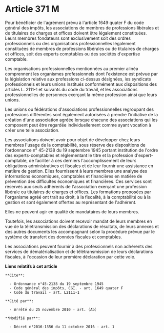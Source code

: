 # Article 371 M

Pour bénéficier de l'agrément prévu à l'article 1649 quater F du code général des impôts, les associations de membres de
professions libérales et de titulaires de charges et offices doivent être légalement constituées. Leurs membres fondateurs
sont exclusivement soit des ordres professionnels ou des organisations professionnelles légalement constituées de membres de
professions libérales ou de titulaires de charges et offices, soit des experts comptables ou des sociétés d'expertise
comptable. 

Les organisations professionnelles mentionnées au premier alinéa comprennent les organismes professionnels dont l'existence
est prévue par la législation relative aux professions ci-dessus désignées, les syndicats professionnels et leurs unions
institués conformément aux dispositions des articles L. 2111-1 et suivants du code du travail, et les associations
professionnelles de personnes exerçant la même profession ainsi que leurs unions. 

Les unions ou fédérations d'associations professionnelles regroupant des professions différentes sont également autorisées à
prendre l'initiative de la création d'une association agréée lorsque chacune des associations qui les composent peut être
regardée individuellement comme ayant vocation à créer une telle association. 

Les associations doivent avoir pour objet de développer chez leurs membres l'usage de la comptabilité, sous réserve des
dispositions de l'ordonnance n° 45-2138 du 19 septembre 1945 portant institution de l'ordre des experts-comptables et
réglementant le titre et la profession d'expert-comptable, de faciliter à ces derniers l'accomplissement de leurs obligations
administratives et fiscales et de leur fournir une assistance en matière de gestion. Elles fournissent à leurs membres une
analyse des informations économiques, comptables et financières en matière de prévention des difficultés économiques et
financières. Ces services sont réservés aux seuls adhérents de l'association exerçant une profession libérale ou titulaires
de charges et offices. Les formations proposées par l'organisme agréé ont trait au droit, à la fiscalité, à la comptabilité
ou à la gestion et sont également offertes au représentant de l'adhérent. 

Elles ne peuvent agir en qualité de mandataires de leurs membres. 

Toutefois, les associations doivent recevoir mandat de leurs membres en vue de la télétransmission des déclarations de
résultats, de leurs annexes et des autres documents les accompagnant selon la procédure prévue par le système de transfert
des données fiscales et comptables. 

Les associations peuvent fournir à des professionnels non adhérents des services de dématérialisation et de télétransmission
de leurs déclarations fiscales, à l'occasion de leur première déclaration par cette voie.

**Liens relatifs à cet article**

	**Cite**:

	  - Ordonnance n°45-2138 du 19 septembre 1945
	  - Code général des impôts, CGI. - art. 1649 quater F
	  - Code du travail - art. L2111-1

	**Cité par**:

	  - Arrêté du 25 novembre 2010 - art. (Ab)

	**Modifié par**:

	  - Décret n°2016-1356 du 11 octobre 2016 - art. 1
